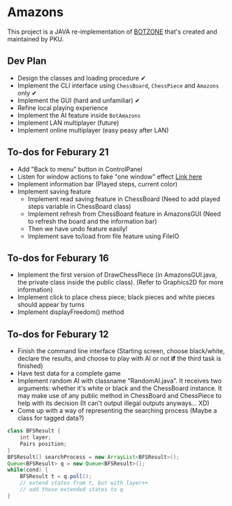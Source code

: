 # Amazons

This project is a JAVA re-implementation of [BOTZONE](cn.botzone.org) that's created and maintained by PKU.

## Dev Plan

- Design the classes and loading procedure ✔
- Implement the CLI interface using `ChessBoard`, `ChessPiece` and `Amazons` only ✔
- Implement the GUI (hard and unfamiliar) ✔
- Refine local playing experience
- Implement the AI feature inside `BotAmazons` 
- Implement LAN multiplayer (future)
- Implement online multiplayer (easy peasy after LAN)

## To-dos for Feburary 21

- Add "Back to menu" button in ControlPanel
- Listen for window actions to fake "one window" effect [Link here](https://stackoverflow.com/questions/13792657/is-it-possible-to-perform-some-action-before-a-jframe-is-minimized)
- Implement information bar (Played steps, current color)
- Implement saving feature
    - Implement read saving feature in ChessBoard (Need to add played steps variable in ChessBoard class)
    - Implement refresh from ChessBoard feature in AmazonsGUI (Need to refresh the board and the information bar)
    - Then we have undo feature easily!
    - Implement save to/load from file feature using FileIO


## To-dos for Feburary 16

- Implement the first version of DrawChessPiece (in AmazonsGUI.java, the private class inside the public class). (Refer to Graphics2D for more information)
- Implement click to place chess piece; black pieces and white pieces should appear by turns
- Implement displayFreedom() method


## To-dos for Feburary 12

- Finish the command line interface (Starting screen, choose black/white, declare the results, and choose to play with AI or not **if** the third task is finished)
- Have test data for a complete game
- Implement random AI with classname "RandomAI.java". It receives two arguments: whether it's white or black and the ChessBoard instance. It may make use of any public method in ChessBoard and ChessPiece to help with its decision (It can't output illegal outputs anyways... XD)
- Come up with a way of representing the searching process (Maybe a class for tagged data?)
```java
class BFSResult {
    int layer;
    Pairs position;
}
BFSResult[] searchProcess = new ArrayList<BFSResult>();
Queue<BFSResult> q = new Queue<BFSResult>();
while(cond) {
    BFSResult t = q.poll();
    // extend states from t, but with layer++
    // add those extended states to q
}
```